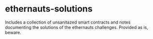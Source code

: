 # ethernauts-solutions
Includes a collection of unsanitazed smart contracts and notes documenting the solutions of the ethernauts challenges. Provided as is, beware.

